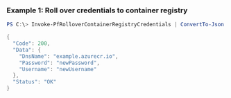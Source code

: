 ### Example 1: Roll over credentials to container registry
```powershell
PS C:\> Invoke-PfRolloverContainerRegistryCredentials | ConvertTo-Json -depth 5

{
  "Code": 200,
  "Data": {
    "DnsName": "example.azurecr.io",
    "Password": "newPassword",
    "Username": "newUsername"
  },
  "Status": "OK"
}
```

